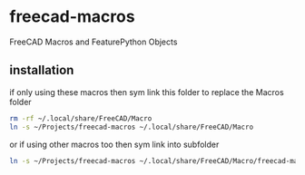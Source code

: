 # freecad-macros
FreeCAD Macros and FeaturePython Objects

## installation
if only using these macros then
sym link this folder to replace the Macros folder
```bash
rm -rf ~/.local/share/FreeCAD/Macro
ln -s ~/Projects/freecad-macros ~/.local/share/FreeCAD/Macro
```

or if using other macros too then
sym link into subfolder
```bash
ln -s ~/Projects/freecad-macros ~/.local/share/FreeCAD/Macro/freecad-macros
```
